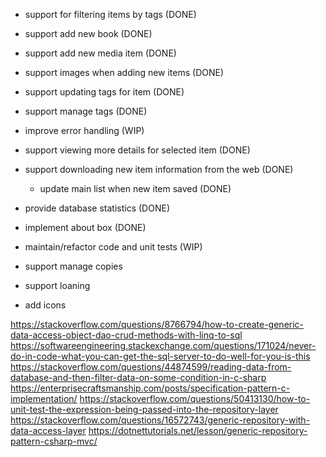 - support for filtering items by tags (DONE)
- support add new book (DONE)
- support add new media item (DONE)
- support images when adding new items (DONE)
- support updating tags for item (DONE)
- support manage tags (DONE)
- improve error handling (WIP)
- support viewing more details for selected item (DONE)
- support downloading new item information from the web (DONE)
    - update main list when new item saved (DONE)
- provide database statistics (DONE)
- implement about box (DONE)

- maintain/refactor code and unit tests (WIP)
- support manage copies
- support loaning
- add icons

https://stackoverflow.com/questions/8766794/how-to-create-generic-data-access-object-dao-crud-methods-with-linq-to-sql
https://softwareengineering.stackexchange.com/questions/171024/never-do-in-code-what-you-can-get-the-sql-server-to-do-well-for-you-is-this
https://stackoverflow.com/questions/44874599/reading-data-from-database-and-then-filter-data-on-some-condition-in-c-sharp
https://enterprisecraftsmanship.com/posts/specification-pattern-c-implementation/
https://stackoverflow.com/questions/50413130/how-to-unit-test-the-expression-being-passed-into-the-repository-layer
https://stackoverflow.com/questions/16572743/generic-repository-with-data-access-layer
https://dotnettutorials.net/lesson/generic-repository-pattern-csharp-mvc/
